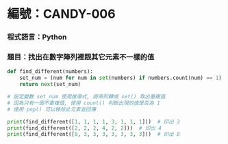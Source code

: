 # 編號：CANDY-006

### 程式語言：Python

### 題目：找出在數字陣列裡跟其它元素不一樣的值

```py
def find_different(numbers):
    set_num = (num for num in set(numbers) if numbers.count(num) == 1)
    return next(set_num)

# 設定變數 set_num 使用推導式, 將串列轉成 set() 取出重複值
# 因為只有一個不重複值, 使用 count() 判斷出現的值是否為 1
# 使用 pop() 可以移除此元素並回傳

print(find_different([1, 1, 1, 1, 3, 1, 1, 1]))  # 印出 3
print(find_different([2, 2, 2, 4, 2, 2]))  # 印出 4
print(find_different([8, 3, 3, 3, 3, 3, 3, 3]))  # 印出 8
```